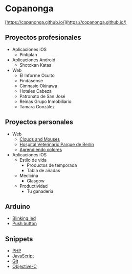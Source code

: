 # Copanonga

[https://copanonga.github.io/](https://copanonga.github.io/)

## Proyectos profesionales

* Aplicaciones iOS
  * Pintiplan
* Aplicaciones Android
  * Shotokan Katas
* Web
  * El Informe Oculto
  * Findasense
  * Gimnasio Okinawa
  * Hoteles Cabeza
  * Patronato de San José
  * Reinas Grupo Inmobiliario
  * Tamara González

## Proyectos personales

* Web
  * [Clouds and Mouses](https://copanonga.github.io/CloudsAndMouses/)
  * [Hospital Veterinario Parque de Berlín](https://copanonga.github.io/HospitalVeterinarioParqueDeBerlin/)
  * [Aprendiendo colores](https://copanonga.github.io/AprendiendoColores/)
* Aplicaciones iOS
  * Estilo de vida
     * Productos de temporada
     * Tabla de añadas
  * Medicina
     * Glasgow
  * Productividad
     * Tu ganadería

## Arduino

* [Blinking led](https://github.com/copanonga/BlinkingLed)
* [Push button](https://github.com/copanonga/PushButton)

## Snippets

* [PHP](https://github.com/copanonga/PHP/blob/master/README.md)
* [JavaScript](https://github.com/copanonga/JavaScript/blob/master/README.md)
* [Git](https://github.com/copanonga/git/blob/master/README.md)
* [Objective-C](https://github.com/copanonga/Objective-C)

